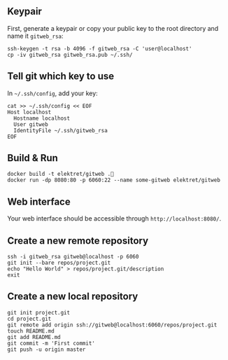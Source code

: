 ## Keypair
First, generate a keypair or copy your public key to the root
directory and name it `gitweb_rsa`:

    ssh-keygen -t rsa -b 4096 -f gitweb_rsa -C 'user@localhost'
    cp -iv gitweb_rsa gitweb_rsa.pub ~/.ssh/

## Tell git which key to use
In `~/.ssh/config`, add your key:

    cat >> ~/.ssh/config << EOF
    Host localhost
      Hostname localhost
      User gitweb
      IdentityFile ~/.ssh/gitweb_rsa
    EOF

## Build & Run

    docker build -t elektret/gitweb .
    docker run -dp 8080:80 -p 6060:22 --name some-gitweb elektret/gitweb
    
## Web interface
Your web interface should be accessible through `http://localhost:8080/`.
    
## Create a new remote repository

    ssh -i gitweb_rsa gitweb@localhost -p 6060
    git init --bare repos/project.git
    echo "Hello World" > repos/project.git/description
    exit

## Create a new local repository

    git init project.git
    cd project.git
    git remote add origin ssh://gitweb@localhost:6060/repos/project.git
    touch README.md
    git add README.md
    git commit -m 'First commit'
    git push -u origin master
